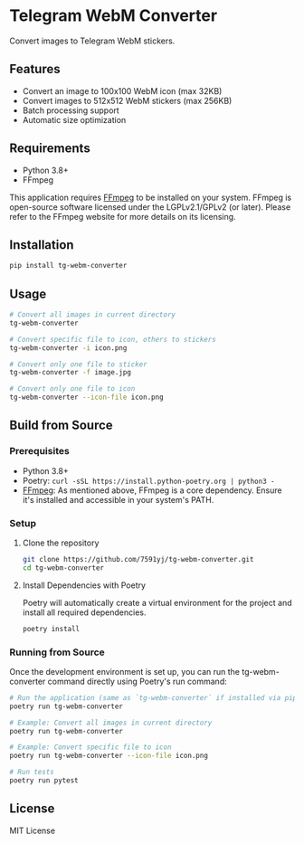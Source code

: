 # Telegram WebM Converter

Convert images to Telegram WebM stickers.

## Features

- Convert an image to 100x100 WebM icon (max 32KB)
- Convert images to 512x512 WebM stickers (max 256KB)
- Batch processing support
- Automatic size optimization

## Requirements

- Python 3.8+
- FFmpeg

This application requires [FFmpeg](https://ffmpeg.org/) to be installed on your system.
FFmpeg is open-source software licensed under the LGPLv2.1/GPLv2 (or later).
Please refer to the FFmpeg website for more details on its licensing.

## Installation

```bash
pip install tg-webm-converter
```

## Usage

```bash
# Convert all images in current directory
tg-webm-converter

# Convert specific file to icon, others to stickers
tg-webm-converter -i icon.png

# Convert only one file to sticker
tg-webm-converter -f image.jpg

# Convert only one file to icon
tg-webm-converter --icon-file icon.png
```

## Build from Source

### Prerequisites

- Python 3.8+
- Poetry: `curl -sSL https://install.python-poetry.org | python3 -`
- [FFmpeg](https://ffmpeg.org/): As mentioned above, FFmpeg is a core dependency. Ensure it's installed and accessible in your system's PATH.

### Setup

1. Clone the repository

    ```bash
    git clone https://github.com/7591yj/tg-webm-converter.git
    cd tg-webm-converter
    ```

2. Install Dependencies with Poetry

    Poetry will automatically create a virtual environment for the project and install all required dependencies.

    ```bash
    poetry install
    ```

### Running from Source

Once the development environment is set up, you can run the tg-webm-converter command directly using Poetry's run command:

```bash
# Run the application (same as `tg-webm-converter` if installed via pip)
poetry run tg-webm-converter

# Example: Convert all images in current directory
poetry run tg-webm-converter

# Example: Convert specific file to icon
poetry run tg-webm-converter --icon-file icon.png

# Run tests
poetry run pytest
```

## License

MIT License